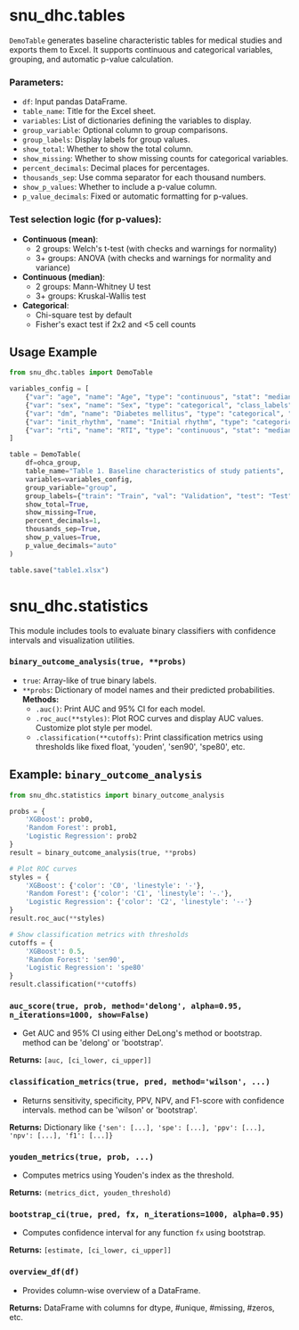 # snu_dhc.tables

`DemoTable` generates baseline characteristic tables for medical studies and exports them to Excel.
It supports continuous and categorical variables, grouping, and automatic p-value calculation.

### Parameters:

- `df`: Input pandas DataFrame.
- `table_name`: Title for the Excel sheet.
- `variables`: List of dictionaries defining the variables to display.
- `group_variable`: Optional column to group comparisons.
- `group_labels`: Display labels for group values.
- `show_total`: Whether to show the total column.
- `show_missing`: Whether to show missing counts for categorical variables.
- `percent_decimals`: Decimal places for percentages.
- `thousands_sep`: Use comma separator for each thousand numbers.
- `show_p_values`: Whether to include a p-value column.
- `p_value_decimals`: Fixed or automatic formatting for p-values.

### Test selection logic (for p-values):
- **Continuous (mean)**:
  - 2 groups: Welch's t-test (with checks and warnings for normality)
  - 3+ groups: ANOVA (with checks and warnings for normality and variance)
- **Continuous (median)**:
  - 2 groups: Mann-Whitney U test
  - 3+ groups: Kruskal-Wallis test
- **Categorical**:
  - Chi-square test by default
  - Fisher's exact test if 2x2 and <5 cell counts

## Usage Example
```python
from snu_dhc.tables import DemoTable

variables_config = [
    {"var": "age", "name": "Age", "type": "continuous", "stat": "median", "decimals": 0},
    {"var": "sex", "name": "Sex", "type": "categorical", "class_labels": {1: "Male", 0: "Female"}},
    {"var": "dm", "name": "Diabetes mellitus", "type": "categorical", "class_labels": {1: ""}},
    {"var": "init_rhythm", "name": "Initial rhythm", "type": "categorical", "class_labels": {1: "VF/VT", 2: "PEA", 3: "Asystole"}},
    {"var": "rti", "name": "RTI", "type": "continuous", "stat": "median", "decimals": 0},
]

table = DemoTable(
    df=ohca_group,
    table_name="Table 1. Baseline characteristics of study patients",
    variables=variables_config,
    group_variable="group",
    group_labels={"train": "Train", "val": "Validation", "test": "Test"}, 
    show_total=True,
    show_missing=True,
    percent_decimals=1,
    thousands_sep=True,
    show_p_values=True,
    p_value_decimals="auto"
)

table.save("table1.xlsx")
```

# snu_dhc.statistics
This module includes tools to evaluate binary classifiers with confidence intervals and visualization utilities.

### `binary_outcome_analysis(true, **probs)`
- `true`: Array-like of true binary labels.
- `**probs`: Dictionary of model names and their predicted probabilities.
**Methods:**
  - `.auc()`: Print AUC and 95% CI for each model.
  - `.roc_auc(**styles)`: Plot ROC curves and display AUC values. Customize plot style per model.
  - `.classification(**cutoffs)`: Print classification metrics using thresholds like fixed float, 'youden', 'sen90', 'spe80', etc.



## Example: `binary_outcome_analysis`
```python
from snu_dhc.statistics import binary_outcome_analysis

probs = {
    'XGBoost': prob0,
    'Random Forest': prob1,
    'Logistic Regression': prob2
}
result = binary_outcome_analysis(true, **probs)

# Plot ROC curves
styles = {
    'XGBoost': {'color': 'C0', 'linestyle': '-'},
    'Random Forest': {'color': 'C1', 'linestyle': '-.'},
    'Logistic Regression': {'color': 'C2', 'linestyle': '--'}
}
result.roc_auc(**styles)

# Show classification metrics with thresholds
cutoffs = {
    'XGBoost': 0.5,
    'Random Forest': 'sen90',
    'Logistic Regression': 'spe80'
}
result.classification(**cutoffs)
```
### `auc_score(true, prob, method='delong', alpha=0.95, n_iterations=1000, show=False)`
- Get AUC and 95% CI using either DeLong's method or bootstrap. method can be 'delong' or 'bootstrap'.

**Returns:** `[auc, [ci_lower, ci_upper]]`

### `classification_metrics(true, pred, method='wilson', ...)`
- Returns sensitivity, specificity, PPV, NPV, and F1-score with confidence intervals. method can be 'wilson' or 'bootstrap'.

**Returns:** Dictionary like `{'sen': [...], 'spe': [...], 'ppv': [...], 'npv': [...], 'f1': [...]}`

### `youden_metrics(true, prob, ...)`
- Computes metrics using Youden's index as the threshold.

**Returns:** `(metrics_dict, youden_threshold)`

### `bootstrap_ci(true, pred, fx, n_iterations=1000, alpha=0.95)`
- Computes confidence interval for any function `fx` using bootstrap.

**Returns:** `[estimate, [ci_lower, ci_upper]]`

### `overview_df(df)`
- Provides column-wise overview of a DataFrame.

**Returns:** DataFrame with columns for dtype, #unique, #missing, #zeros, etc.

